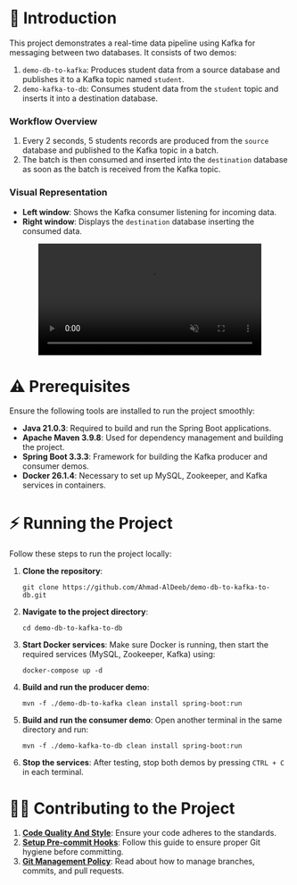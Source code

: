 # 💠 Introduction
This project demonstrates a real-time data pipeline using Kafka for messaging between two databases. It consists of two demos:
1. `demo-db-to-kafka`: Produces student data from a source database and publishes it to a Kafka topic named `student`.
2. `demo-kafka-to-db`: Consumes student data from the `student` topic and inserts it into a destination database.

### Workflow Overview
1. Every 2 seconds, 5 students records are produced from the `source` database and published to the Kafka topic in a batch.
2. The batch is then consumed and inserted into the `destination` database as soon as the batch is received from the Kafka topic.

### Visual Representation
- **Left window**: Shows the Kafka consumer listening for incoming data.
- **Right window**: Displays the `destination` database inserting the consumed data.

<div align="center">
  <video src="https://github.com/user-attachments/assets/eafbf3f0-b53d-49bb-a7ab-f664efe76352" width="400" autoplay loop muted></video>
</div>

# ⚠ Prerequisites
Ensure the following tools are installed to run the project smoothly:
- **Java 21.0.3**: Required to build and run the Spring Boot applications.
- **Apache Maven 3.9.8**: Used for dependency management and building the project.
- **Spring Boot 3.3.3**: Framework for building the Kafka producer and consumer demos.
- **Docker 26.1.4**: Necessary to set up MySQL, Zookeeper, and Kafka services in containers.

# ⚡ Running the Project
Follow these steps to run the project locally:

1. **Clone the repository**: 
   ```
   git clone https://github.com/Ahmad-AlDeeb/demo-db-to-kafka-to-db.git
   ```
2. **Navigate to the project directory**:
   ```
   cd demo-db-to-kafka-to-db
   ```
3. **Start Docker services**: Make sure Docker is running, then start the required services (MySQL, Zookeeper, Kafka) using:
   ```
   docker-compose up -d
   ```
4. **Build and run the producer demo**: 
   ```
   mvn -f ./demo-db-to-kafka clean install spring-boot:run
   ```
5. **Build and run the consumer demo**: Open another terminal in the same directory and run:
   ```
   mvn -f ./demo-kafka-to-db clean install spring-boot:run
   ```
6. **Stop the services**: After testing, stop both demos by pressing `CTRL + C` in each terminal.

# 🙋‍♂️ Contributing to the Project
1. **[Code Quality And Style](https://github.com/Ahmad-AlDeeb/demo-db-to-kafka-to-db/blob/main/docs/Code%20Quality%20And%20Style.md)**: Ensure your code adheres to the standards.
2. **[Setup Pre-commit Hooks](https://github.com/Ahmad-AlDeeb/demo-db-to-kafka-to-db/blob/main/docs/Setup%20Pre-commit%20Hooks.md)**: Follow this guide to ensure proper Git hygiene before committing.
3. **[Git Management Policy](https://github.com/Ahmad-AlDeeb/demo-db-to-kafka-to-db/blob/main/docs/Git%20Management%20Policy.md)**: Read about how to manage branches, commits, and pull requests.
